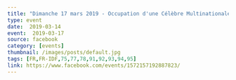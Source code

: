 ```yaml
---
title: "Dimanche 17 mars 2019 - Occupation d'une Célèbre Multinationale"
type: event
date:  2019-03-14
event:  2019-03-17
source: facebook
category: [events]
thumbnail: /images/posts/default.jpg
tags: [FR,FR-IDF,75,77,78,91,92,93,94,95]
link: https://www.facebook.com/events/1572157192887823/
---
```

